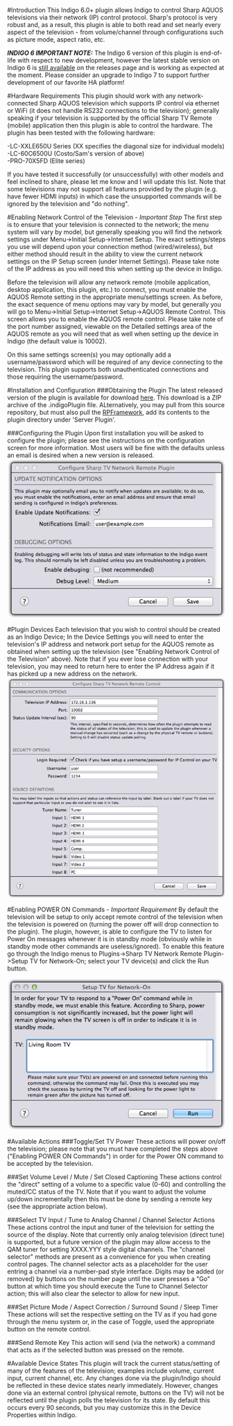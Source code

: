 #Introduction
This Indigo 6.0+ plugin allows Indigo to control Sharp AQUOS televisions via their network (IP) control protocol. Sharp's protocol is very robust and, as a result, this plugin is able to both read and set nearly every aspect of the television - from volume/channel through configurations such as picture mode, aspect ratio, etc.

_**INDIGO 6 IMPORTANT NOTE:**_ The Indigo 6 version of this plugin is end-of-life with respect to new development, however the latest stable version on Indigo 6 is [still available](https://github.com/RogueProeliator/IndigoPlugins-Sharp-TV-Network-Remote/releases/tag/v1.5.0) on the releases page and is working as expected at the moment. Please consider an upgrade to Indigo 7 to support further development of our favorite HA platform!

#Hardware Requirements
This plugin should work with any network-connected Sharp AQUOS television which supports IP control via ethernet or WiFi (it does not handle RS232 connections to the television); generally speaking if your television is supported by the official Sharp TV Remote (mobile) application then this plugin is able to control the hardware. The plugin has been tested with the following hardware:

-LC-XXLE650U Series (XX specifies the diagonal size for individual models)<br/>
-LC-60C6500U (Costo/Sam's version of above)<br />
-PRO-70X5FD (Elite series)

If you have tested it successfully (or unsuccessfully) with other models and feel inclined to share, please let me know and I will update this list. Note that some televisions may not support all features provided by the plugin (e.g. have fewer HDMI inputs) in which case the unsupported commands will be ignored by the television and "do nothing".

#Enabling Network Control of the Television - *Important Step*
The first step is to ensure that your television is connected to the network; the menu system will vary by model, but generally speaking you will find the network settings under Menu->Initial Setup->Internet Setup. The exact settings/steps you use will depend upon your connection method (wired/wireless), but either method should result in the ability to view the current network settings on the IP Setup screen (under Internet Settings). Please take note of the IP address as you will need this when setting up the device in Indigo.

Before the television will allow any network remote (mobile application, desktop application, this plugin, etc.) to connect, you must enable the AQUOS Remote setting in the appropriate menu/settings screen. As before, the exact sequence of menu options may vary by model, but generally you will go to Menu->Initial Setup->Internet Setup->AQUOS Remote Control. This screen allows you to enable the AQUOS remote control. Please take note of the port number assigned, viewable on the Detailed settings area of the AQUOS remote as you will need that as well when setting up the device in Indigo (the default value is 10002).

On this same settings screen(s) you may optionally add a username/password which will be required of any device connecting to the television. This plugin supports both unauthenticated connections and those requiring the username/password.

#Installation and Configuration
###Obtaining the Plugin
The latest released version of the plugin is available for download [here](http://www.duncanware.com/Downloads/IndigoHomeAutomation/Plugins/SharpTvNetworkRemote/SharpTvNetworkRemote.zip). This download is a ZIP archive of the .indigoPlugin file. ALternatively, you may pull from this source repository, but must also pull the [RPFramework](https://github.com/RogueProeliator/IndigoPlugins-RPFramework), add its contents to the plugin directory under 'Server Plugin'.

###Configuring the Plugin
Upon first installation you will be asked to configure the plugin; please see the instructions on the configuration screen for more information. Most users will be fine with the defaults unless an email is desired when a new version is released.
![](<Documentation/Doc-Images/SharpTvPluginConfig.png>)

#Plugin Devices
Each television that you wish to control should be created as an Indigo Device; In the Device Settings you will need to enter the television's IP address and network port setup for the AQUOS remote as obtained when setting up the television (see "Enabling Network Control of the Television" above). Note that if you ever lose connection with your television, you may need to return here to enter the IP Address again if it has picked up a new address on the network.
![](<Documentation/Doc-Images/SharpTvDeviceConfig.png>)

#Enabling POWER ON Commands - *Important Requirement*
By default the television will be setup to only accept remote control of the television when the television is powered on (turning the power off will drop connection to the plugin). The plugin, however, is able to configure the TV to listen for Power On messages whenever it is in standby mode (obviously while in standby mode other commands are useless/ignored). To enable this feature go through the Indigo menus to Plugins->Sharp TV Network Remote Plugin->Setup TV for Network-On; select your TV device(s) and click the Run button.

![](<Documentation/Doc-Images/SharpTvNetworkOnSetup.png>)

#Available Actions
###Toggle/Set TV Power
These actions will power on/off the television; please note that you must have completed the steps above ("Enabling POWER ON Commands") in order for the Power ON command to be accepted by the television.

###Set Volume Level / Mute / Set Closed Captioning
These actions control the "direct" setting of a volume to a specific value (0-60) and controlling the muted/CC status of the TV. Note that if you want to adjust the volume up/down incrementally then this must be done by sending a remote key (see the appropriate action below).

###Select TV Input / Tune to Analog Channel / Channel Selector Actions
These actions control the input and tuner of the television for setting the source of the display. Note that currently only analog television (direct tune) is supported, but a future version of the plugin may allow access to the QAM tuner for setting XXXX.YYY style digital channels. The "channel selector" methods are present as a convenience for you when creating control pages. The channel selector acts as a placeholder for the user entring a channel via a number-pad style interface. Digits may be added (or removed) by buttons on the number page until the user presses a "Go" button at which time you should execute the Tune to Channel Selector action; this will also clear the selector to allow for new input.

###Set Picture Mode / Aspect Correction / Surround Sound / Sleep Timer
These actions will set the respective setting on the TV as if you had gone through the menu system or, in the case of Toggle, used the appropriate button on the remote control.

###Send Remote Key
This action will send (via the network) a command that acts as if the selected button was pressed on the remote.

#Available Device States
This plugin will track the current status/setting of many of the features of the television; examples include volume, current input, current channel, etc. Any changes done via the plugin/Indigo should be reflected in these device states nearly immediately. However, changes done via an external control (physical remote, buttons on the TV) will not be reflected until the plugin polls the television for its state. By default this occurs every 90 seconds, but you may customize this in the Device Properties within Indigo.
